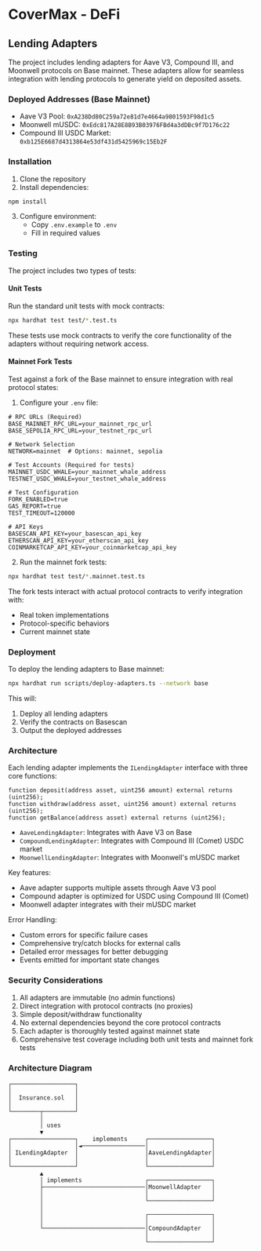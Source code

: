 # CoverMax - DeFi

## Lending Adapters

The project includes lending adapters for Aave V3, Compound III, and Moonwell protocols on Base mainnet. These adapters allow for seamless integration with lending protocols to generate yield on deposited assets.

### Deployed Addresses (Base Mainnet)

- Aave V3 Pool: `0xA238Dd80C259a72e81d7e4664a9801593F98d1c5`
- Moonwell mUSDC: `0xEdc817A28E8B93B03976FBd4a3dDBc9f7D176c22`
- Compound III USDC Market: `0xb125E6687d4313864e53df431d5425969c15Eb2F`

### Installation

1. Clone the repository
2. Install dependencies:

```bash
npm install
```

3. Configure environment:
   - Copy `.env.example` to `.env`
   - Fill in required values

### Testing

The project includes two types of tests:

#### Unit Tests

Run the standard unit tests with mock contracts:

```bash
npx hardhat test test/*.test.ts
```

These tests use mock contracts to verify the core functionality of the adapters without requiring network access.

#### Mainnet Fork Tests

Test against a fork of the Base mainnet to ensure integration with real protocol states:

1. Configure your `.env` file:

```
# RPC URLs (Required)
BASE_MAINNET_RPC_URL=your_mainnet_rpc_url
BASE_SEPOLIA_RPC_URL=your_testnet_rpc_url

# Network Selection
NETWORK=mainnet  # Options: mainnet, sepolia

# Test Accounts (Required for tests)
MAINNET_USDC_WHALE=your_mainnet_whale_address
TESTNET_USDC_WHALE=your_testnet_whale_address

# Test Configuration
FORK_ENABLED=true
GAS_REPORT=true
TEST_TIMEOUT=120000

# API Keys
BASESCAN_API_KEY=your_basescan_api_key
ETHERSCAN_API_KEY=your_etherscan_api_key
COINMARKETCAP_API_KEY=your_coinmarketcap_api_key
```

2. Run the mainnet fork tests:

```bash
npx hardhat test test/*.mainnet.test.ts
```

The fork tests interact with actual protocol contracts to verify integration with:

- Real token implementations
- Protocol-specific behaviors
- Current mainnet state

### Deployment

To deploy the lending adapters to Base mainnet:

```bash
npx hardhat run scripts/deploy-adapters.ts --network base
```

This will:

1. Deploy all lending adapters
2. Verify the contracts on Basescan
3. Output the deployed addresses

### Architecture

Each lending adapter implements the `ILendingAdapter` interface with three core functions:

```solidity
function deposit(address asset, uint256 amount) external returns (uint256);
function withdraw(address asset, uint256 amount) external returns (uint256);
function getBalance(address asset) external returns (uint256);
```

- `AaveLendingAdapter`: Integrates with Aave V3 on Base
- `CompoundLendingAdapter`: Integrates with Compound III (Comet) USDC market
- `MoonwellLendingAdapter`: Integrates with Moonwell's mUSDC market

Key features:

- Aave adapter supports multiple assets through Aave V3 pool
- Compound adapter is optimized for USDC using Compound III (Comet)
- Moonwell adapter integrates with their mUSDC market

Error Handling:

- Custom errors for specific failure cases
- Comprehensive try/catch blocks for external calls
- Detailed error messages for better debugging
- Events emitted for important state changes

### Security Considerations

1. All adapters are immutable (no admin functions)
2. Direct integration with protocol contracts (no proxies)
3. Simple deposit/withdraw functionality
4. No external dependencies beyond the core protocol contracts
5. Each adapter is thoroughly tested against mainnet state
6. Comprehensive test coverage including both unit tests and mainnet fork tests

### Architecture Diagram

```
┌──────────────────┐
│                  │
│  Insurance.sol   │
│                  │
└────────┬─────────┘
         │
         │ uses
         ▼
┌──────────────────┐    implements     ┌──────────────────┐
│                  │◄──────────────────│                  │
│ ILendingAdapter  │                   │AaveLendingAdapter│
│                  │                   │                  │
└──────────────────┘                   └──────────────────┘
         ▲
         │ implements                  ┌──────────────────┐
         ├─────────────────────────────│MoonwellAdapter   │
         │                             │                  │
         │                             └──────────────────┘
         │
         │                             ┌──────────────────┐
         │                             │                  │
         └─────────────────────────────│CompoundAdapter   │
                                       │                  │
                                       └──────────────────┘
```

